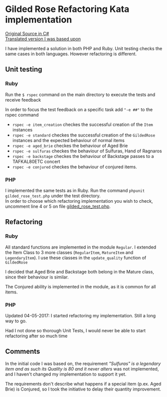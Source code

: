 <html lang="en">
  <head>
    <meta charset="utf-8">
    <meta http-equiv="X-UA-Compatible" content="IE=edge">
    <meta name="viewport" content="width=device-width, initial-scale=1">
  </head>
  <body>
  	<h1>Gilded Rose Refactoring Kata implementation</h1>
	<div><a href="https://github.com/NotMyself/GildedRose" target="_blank">Original Source in C#</a></div>
	<div><a href="https://github.com/emilybache/GildedRose-Refactoring-Kata" target="_blank/">Translated version I was based upon</a></div>
	<p>
		I have implemented a solution in both PHP and Ruby. Unit testing checks the same cases in both languages. However refactoring is different. 
	</p>
	<h2>Unit testing</h2>
	<h3>Ruby</h3>
	<p>
		Run the <code>$ rspec</code> command on the main directory to execute the tests and receive feedback
	</p>
	<p>
		In order to focus the test feedback on a specific task add <code>"-e ##"</code> to the rspec command
		<ul>
			<li><code>rspec -e item_creation</code> checkes the successful creation of the <code>Item</code> instances</li>
			<li><code>rspec -e standard</code> checkes the successful creation of the <code>GildedRose</code> instances and the expected behaviour of normal items</li>
			<li><code>rspec -e aged_brie</code> checkes the behaviour of Aged Brie</li>
			<li><code>rspec -e sulfuras</code> checkes the behaviour of Sulfuras, Hand of Ragnaros</li>
			<li><code>rspec -e backstage</code> checkes the behaviour of Backstage passes to a TAFKAL80ETC concert</li>
			<li><code>rspec -e conjured</code> checkes the behaviour of conjured items. </li>
		</ul>
	</p>
	<h3>PHP</h3>
	<p>
		I implemented the same tests as in Ruby. Run the command <code>phpunit gilded_rose_test.php</code> under the test directory. <br/>
		In order to choose which refactoring implementation you wish to check, uncomment line 4 or 5 on file <a href="https://github.com/irinikp/GildedRose-Refactoring-Kata/blob/master/php/test/gilded_rose_test.php">gilded_rose_test.php</a>. 
	</p>
	<h2>Refactoring</h2>
	<h3>Ruby</h2>
	<p>
		All standard functions are implemented in the module <code>Regular</code>. I extended the Item Class to 3 more classes (<code>RegularItem</code>, <code>MatureItem</code> and <code>LegendaryItem</code>). I use these classes in the <code>update_quality</code> function of <code>GildedRose</code>
	</p>
	<p>
		I decided that Aged Brie and Backstage both belong in the Mature class, since their behaviour is similar. 
	</p>
	<p>
		The Conjured ability is implemented in the module, as it is common for all items. 
	</p>
	<h3>PHP</h2>
	<p>
		Updated 04-05-2017: I started refactoring my implementation. Still a long way to go. 
	</p>
	<p>
	Had I not done so thorough Unit Tests, I would never be able to start refactoring after so much time
	</p>
	<h2>Comments</h2>
	<p>
		In the initial code I was based on, the requirement <i>"Sulfuras" is a legendary item and as such its Quality is 80 and it never alters</i> was not implemented, and I haven't changed my implementation to support it yet. 
	</p>
	<p>
		The requirements don't describe what happens if a special item (p.ex. Aged Brie) is Conjured, so I took the initiative to delay their quantity improvement. 
	</p>
  </body>
</html>
